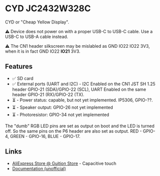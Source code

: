 # CYD JC2432W328C

CYD or "Cheap Yellow Display". 

⚠️ Device does not power on with a proper USB-C to USB-C cable. Use a USB-C to USB-A cable instead.

⚠️ The CN1 header silkscreen may be mislabled as GND IO22 IO22 3V3, when it is in fact GND IO22 **IO21** 3V3.

## Features

- ✅ SD card
- ✅ External ports (UART and I2C) - I2C Enabled on the CN1 JST SH 1.25 header GPIO-21 (SDA)/GPIO-22 (SCL), UART Enabled on the same header GPIO-21 (RX)/GPIO-22 (TX).
- ⏳ - Power status: capable, but not yet implemented. IP5306, GPIO-??.
- ⏳ - Speaker output: GPIO-26 not yet implemented
- ⏳ - Photoresistor: GPIO-34 not yet implemented

The "dumb" RGB LED pins are set as output on boot and the LED is turned off. So the same pins on the P6 header are also set as output. RED - GPIO-4, GREEN - GPIO-16, BLUE - GPIO-17.

## Links

- [AliExpress Store @ Guition Store](https://www.aliexpress.com/item/1005006732002132.html) - Capacitive touch
- [Documentation (unofficial)](https://github.com/Shadowtrance/jc2432w328c)

